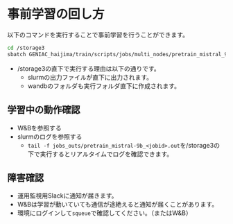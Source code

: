 # 事前学習の回し方

以下のコマンドを実行することで事前学習を行うことができます。

```bash
cd /storage3
sbatch GENIAC_haijima/train/scripts/jobs/multi_nodes/pretrain_mistral_9b_3node.sh
```

- /storage3の直下で実行する理由は以下の通りです。
  - slurmの出力ファイルが直下に出力されます。
  - wandbのフォルダも実行フォルダ直下に作成されます。

## 学習中の動作確認

- W&Bを参照する
- slurmのログを参照する
  - `tail -f jobs_outs/pretrain_mistral-9b_<jobid>.out`を/storage3の下で実行するとリアルタイムでログを確認できます。

## 障害確認

- 運用監視用Slackに通知が届きます。
- W&Bは学習が動いていても通信が途絶えると通知が届くことがあります。
- 環境にログインして`squeue`で確認してください。（またはW&B）
